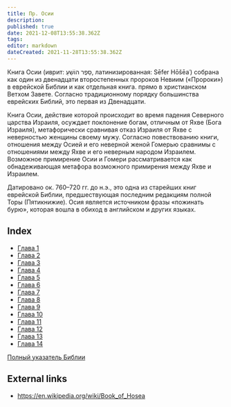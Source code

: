 ```yaml
---
title: Пр. Осии
description: 
published: true
date: 2021-12-08T13:55:38.362Z
tags: 
editor: markdown
dateCreated: 2021-11-28T13:55:38.362Z
---
```


Книга Осии (иврит: סֵפֶר הוֹשֵׁעַ, латинизированная: Sēfer Hōšēaʿ) собрана как один из двенадцати второстепенных пророков Невиим («Пророки») в еврейской Библии и как отдельная книга. прямо в христианском Ветхом Завете. Согласно традиционному порядку большинства еврейских Библий, это первая из Двенадцати.

Книга Осии, действие которой происходит во время падения Северного царства Израиля, осуждает поклонение богам, отличным от Яхве (Бога Израиля), метафорически сравнивая отказ Израиля от Яхве с неверностью женщины своему мужу. Согласно повествованию книги, отношения между Осией и его неверной женой Гомерью сравнимы с отношениями между Яхве и его неверным народом Израилем. Возможное примирение Осии и Гомери рассматривается как обнадеживающая метафора возможного примирения между Яхве и Израилем. 

Датировано ок. 760–720 гг. до н.э., это одна из старейших книг еврейской Библии, предшествующая последним редакциям полной Торы (Пятикнижие). Осия является источником фразы «пожинать бурю», которая вошла в обиход в английском и других языках.

## Index

- [Глава 1](/ru/Bible/Hosea/1)
- [Глава 2](/ru/Bible/Hosea/2)
- [Глава 3](/ru/Bible/Hosea/3)
- [Глава 4](/ru/Bible/Hosea/4)
- [Глава 5](/ru/Bible/Hosea/5)
- [Глава 6](/ru/Bible/Hosea/6)
- [Глава 7](/ru/Bible/Hosea/7)
- [Глава 8](/ru/Bible/Hosea/8)
- [Глава 9](/ru/Bible/Hosea/9)
- [Глава 10](/ru/Bible/Hosea/10)
- [Глава 11](/ru/Bible/Hosea/11)
- [Глава 12](/ru/Bible/Hosea/12)
- [Глава 13](/ru/Bible/Hosea/13)
- [Глава 14](/ru/Bible/Hosea/14)


[Полный указатель Библии](/ru/index/bible)


## External links

- https://en.wikipedia.org/wiki/Book_of_Hosea